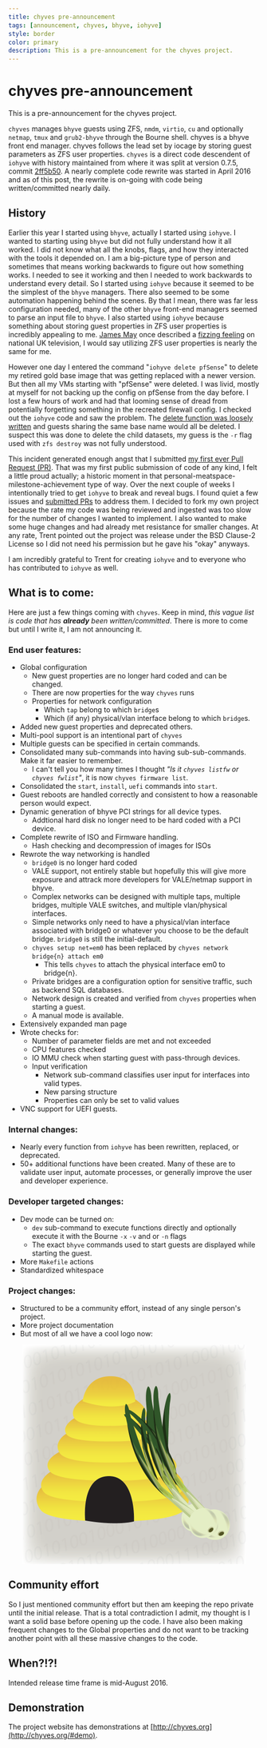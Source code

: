 ```yaml
---
title: chyves pre-announcement
tags: [announcement, chyves, bhyve, iohyve]
style: border
color: primary
description: This is a pre-announcement for the chyves project.
---
```


# chyves pre-announcement
This is a pre-announcement for the chyves project.

`chyves` manages `bhyve` guests using ZFS, `nmdm`, `virtio`, `cu` and optionally `netmap`, `tmux` and `grub2-bhyve` through the Bourne shell. chyves is a bhyve front end manager. chyves follows the lead set by iocage by storing guest parameters as ZFS user properties. `chyves` is a direct code descendent of `iohyve` with history maintained from where it was split at version 0.7.5, commit [2ff5b50](https://github.com/pr1ntf/iohyve/tree/2ff5b50d8cda61a8364bd79319152142ac1b4c33). A nearly complete code rewrite was started in April 2016 and as of this post, the rewrite is on-going with code being written/committed nearly daily.

## History

Earlier this year I started using `bhyve`, actually I started using `iohyve`. I wanted to starting using `bhyve` but did not fully understand how it all worked. I did not know what all the knobs, flags, and how they interacted with the tools it depended on. I am a big-picture type of person and sometimes that means working backwards to figure out how something works. I needed to see it working and then I needed to work backwards to understand every detail. So I started using `iohyve` because it seemed to be the simplest of the `bhyve` managers. There also seemed to be some automation happening behind the scenes. By that I mean, there was far less configuration needed, many of the other `bhyve` front-end managers seemed to parse an input file to `bhyve`. I also started using `iohyve` because something about storing guest properties in ZFS user properties is incredibly appealing to me. [James May](https://en.wikipedia.org/wiki/James_May) once described a [fizzing feeling](http://www.topgear.com/car-news/james-may/james%E2%80%99s-fizzy-logic) on national UK television, I would say utilizing ZFS user properties is nearly the same for me.

However one day I entered the command "`iohyve delete pfSense`" to delete my retired gold base image that was getting replaced with a newer version. But then all my VMs starting with "pfSense" were deleted. I was livid, mostly at myself for not backing up the config on pfSense from the day before. I lost a few hours of work and had that looming sense of dread from potentially forgetting something in the recreated firewall config. I checked out the `iohyve` code and saw the problem. The [delete function was loosely written](https://github.com/pr1ntf/iohyve/blob/1754129465ea144948b60b5f53dc0241793ac412/iohyve#L821) and guests sharing the same base name would all be deleted. I suspect this was done to delete the child datasets, my guess is the `-r` flag used with `zfs destroy` was not fully understood.

This incident generated enough angst that I submitted [my first ever Pull Request (PR)](https://github.com/pr1ntf/iohyve/pull/119). That was my first public submission of code of any kind, I felt a little proud actually; a historic moment in that personal-meatspace-milestone-achievement type of way. Over the next couple of weeks I intentionally tried to get `iohyve` to break and reveal bugs. I found quiet a few issues and [submitted PRs](https://github.com/pr1ntf/iohyve/issues?utf8=%E2%9C%93&q=author%3Aepijunkie) to address them. I decided to fork my own project because the rate my code was being reviewed and ingested was too slow for the number of changes I wanted to implement. I also wanted to make some huge changes and had already met resistance for smaller changes. At any rate, Trent pointed out the project was release under the BSD Clause-2 License so I did not need his permission but he gave his "okay" anyways.

I am incredibly grateful to Trent for creating `iohyve` and to everyone who has contributed to `iohyve` as well.

## What is to come:
Here are just a few things coming with `chyves`. Keep in mind, _this vague list is code that has **already** been written/committed_. There is more to come but until I write it, I am not announcing it.

### End user features:
- Global configuration
  - New guest properties are no longer hard coded and can be changed.
  - There are now properties for the way `chyves` runs
  - Properties for network configuration
    - Which `tap` belong to which `bridge`s
    - Which (if any) physical/vlan interface belong to which `bridge`s.
- Added new guest properties and deprecated others.
- Multi-pool support is an intentional part of `chyves`
- Multiple guests can be specified in certain commands.
- Consolidated many sub-commands into having sub-sub-commands. Make it far easier to remember.
  - I can't tell you how many times I thought _"Is it `chyves listfw` or `chyves fwlist`"_, it is now `chyves firmware list`.
- Consolidated the `start`, `install`, `uefi` commands into `start`.
- Guest reboots are handled correctly and consistent to how a reasonable person would expect.
- Dynamic generation of bhyve PCI strings for all device types.
  - Addtional hard disk no longer need to be hard coded with a PCI device.
- Complete rewrite of ISO and Firmware handling.
  - Hash checking and decompression of images for ISOs
- Rewrote the way networking is handled
  - `bridge0` is no longer hard coded
  - VALE support, not entirely stable but hopefully this will give more exposure and attrack more developers for VALE/netmap support in bhyve.
  - Complex networks can be designed with multiple taps, multiple bridges, multiple VALE switches, and multiple vlan/physical interfaces.
  - Simple networks only need to have a physical/vlan interface associated with bridge0 or whatever you choose to be the default bridge. `bridge0` is still the initial-default.
  - `chyves setup net=em0` has been replaced by `chyves network bridge{n} attach em0`
    - This tells `chyves` to attach the physical interface em0 to bridge{n}.
  - Private bridges are a configuration option for sensitive traffic, such as backend SQL databases.
  - Network design is created and verified from `chyves` properties when starting a guest.
  - A manual mode is available.
- Extensively expanded man page
- Wrote checks for:
  - Number of parameter fields are met and not exceeded
  - CPU features checked
  - IO MMU check when starting guest with pass-through devices.
  - Input verification
    - Network sub-command classifies user input for interfaces into valid types.
    - New parsing structure
	- Properties can only be set to valid values
- VNC support for UEFI guests.

### Internal changes:
- Nearly every function from `iohyve` has been rewritten, replaced, or deprecated.
- 50+ additional functions have been created. Many of these are to validate user input, automate processes, or generally improve the user and developer experience.

### Developer targeted changes:
- Dev mode can be turned on:
  - `dev` sub-command to execute functions directly and optionally execute it with the Bourne `-x` `-v` and or `-n` flags
  - The exact `bhyve` commands used to start guests are displayed while starting the guest.
- More `Makefile` actions
- Standardized whitespace

### Project changes:
- Structured to be a community effort, instead of any single person's project.
- More project documentation
- But most of all we have a cool logo now:

<center><img src="https://raw.githubusercontent.com/chyves/chyves-media/master/chyves-logo-v1-xlarge.png" alt="chyves logo version 1" width="449" height="439" align="center"></center>

## Community effort
So I just mentioned community effort but then am keeping the repo private until the initial release. That is a total contradiction I admit, my thought is I want a solid base before opening up the code. I have also been making frequent changes to the Global properties and do not want to be tracking another point with all these massive changes to the code.

## When?!?!
Intended release time frame is mid-August 2016.

## Demonstration
The project website has demonstrations at [http://chyves.org](http://chyves.org/#demo).
